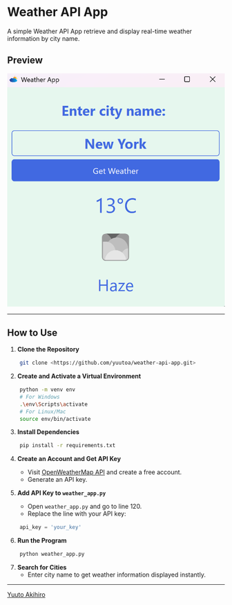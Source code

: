 # Weather API App

A simple Weather API App retrieve and display real-time weather information by city name.

## Preview

![Preview Image 1](static/preview-image.png)

---

## How to Use

1. **Clone the Repository**
```bash
    git clone <https://github.com/yuutoa/weather-api-app.git>
```

2. **Create and Activate a Virtual Environment**
```bash
    python -m venv env
    # For Windows
    .\env\Scripts\activate
    # For Linux/Mac
    source env/bin/activate
```

3. **Install Dependencies**
```bash
    pip install -r requirements.txt
```

4. **Create an Account and Get API Key**  
   - Visit [OpenWeatherMap API](https://openweathermap.org/api) and create a free account.
   - Generate an API key.

5. **Add API Key to `weather_app.py`**
   - Open `weather_app.py` and go to line 120.
   - Replace the line with your API key:
```python
    api_key = 'your_key'
```

6. **Run the Program**
```bash
    python weather_app.py
```

7. **Search for Cities**
   - Enter city name to get weather information displayed instantly.

---

[Yuuto Akihiro](https://github.com/yuutoa)
